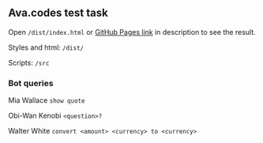 ## Ava.codes test task

Open `/dist/index.html` or [GitHub Pages link](https://vladsorochynskyi.github.io/ava-codes-testing/dist/index.html) in description to see the result.

Styles and html: `/dist/`

Scripts: `/src`

### Bot queries
Mia Wallace `show quote`

Obi-Wan Kenobi `<question>?`

Walter White `convert <amount> <currency> to <currency>`

